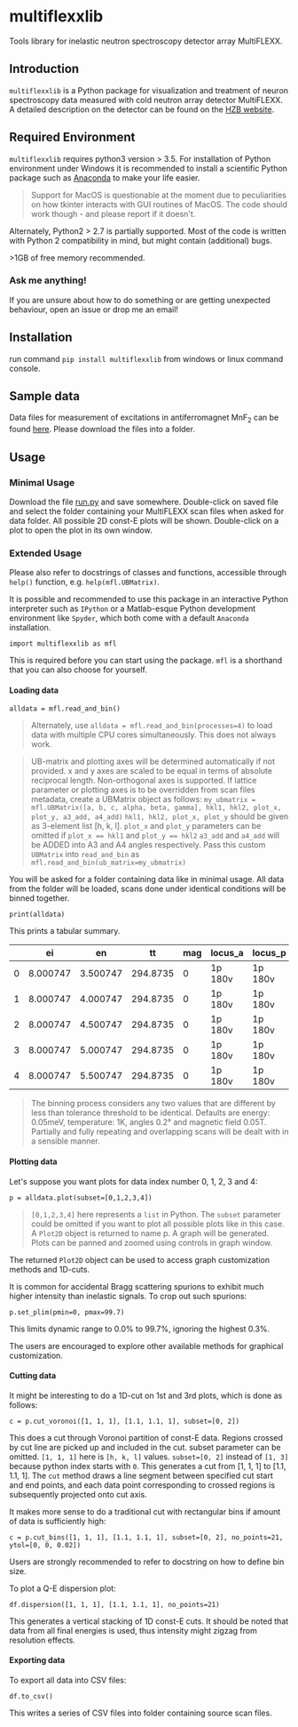 # multiflexxlib
Tools library for inelastic neutron spectroscopy detector array MultiFLEXX.
## Introduction
`multiflexxlib` is a Python package for visualization and treatment of neuron spectroscopy data measured with cold neutron array detector MultiFLEXX. A detailed description on the detector can be found on the [HZB website](https://www.helmholtz-berlin.de/forschung/oe/em/transport-phenomena/em-amct-instruments/flex/multiflexx_en.html).

## Required Environment
`multiflexxlib` requires python3 version > 3.5. For installation of Python environment under Windows it is recommended to install a scientific Python package such as [Anaconda](https://www.anaconda.com/download/) to make your life easier.
> Support for MacOS is questionable at the moment due to peculiarities on how tkinter interacts with GUI routines of MacOS. The code should work though - and please report if it doesn't.  

Alternately, Python2 > 2.7 is partially supported. Most of the code is written with Python 2 compatibility in mind, but might contain (additional) bugs.

\>1GB of free memory recommended.

### Ask me anything!

If you are unsure about how to do something or are getting unexpected behaviour, open an issue or drop me an email!

## Installation
run command `pip install multiflexxlib` from windows or linux command console.

## Sample data
Data files for measurement of excitations in antiferromagnet MnF<sub>2</sub> can be found [here](https://github.com/sq-meng/multiflexxlib/tree/master/sampledata/MnF2). Please download the files into a folder.
## Usage
### Minimal Usage
Download the file [run.py](https://github.com/yumemi5k/multiflexxlib/blob/master/run.py) and save  somewhere. Double-click on saved file and select the folder containing your MultiFLEXX scan files when asked for data folder. All possible 2D const-E plots will be shown. Double-click on a plot to open the plot in its own window.

### Extended Usage
Please also refer to docstrings of classes and functions, accessible through `help()` function, e.g. `help(mfl.UBMatrix)`.

It is possible and recommended to use this package in an interactive Python interpreter such as `IPython` or a Matlab-esque Python development environment like `Spyder`, which both come with a default `Anaconda` installation.

`import multiflexxlib as mfl`

This is required before you can start using the package. `mfl` is a shorthand that you can also choose for yourself.
#### Loading data
`alldata = mfl.read_and_bin()`
>Alternately, use `alldata = mfl.read_and_bin(processes=4)` to load data with multiple CPU cores simultaneously. This does not always work.

>UB-matrix and plotting axes will be determined automatically if not provided. x and y axes are scaled to be equal in terms of absolute reciprocal length. Non-orthogonal axes is supported. If lattice parameter or plotting axes is to be overridden from scan files metadata, create a UBMatrix object as follows: `my_ubmatrix = mfl.UBMatrix([a, b, c, alpha, beta, gamma], hkl1, hkl2, plot_x, plot_y, a3_add, a4_add)` `hkl1, hkl2, plot_x, plot_y` should be given as 3-element list \[h, k, l\]. `plot_x` and `plot_y` parameters can be omitted if `plot_x == hkl1` and `plot_y == hkl2` `a3_add` and `a4_add` will be ADDED into A3 and A4 angles respectively. Pass this custom `UBMatrix` into `read_and_bin` as `mfl.read_and_bin(ub_matrix=my_ubmatrix)`

You will be asked for a folder containing data like in minimal usage. All data from the folder will be loaded, scans done under identical conditions will be binned together.

`print(alldata)`

This prints a tabular summary.

| |ei|en|tt|mag|locus_a|locus_p|points|
|----|----|----|---|---|----|---|---|
|0|8.000747|3.500747|294.8735|0|1p 180v|1p 180v|3782 pts|
|1|8.000747|4.000747|294.8735|0|1p 180v|1p 180v|3538 pts|
|2|8.000747|4.500747|294.8735|0|1p 180v|1p 180v|3538 pts|
|3|8.000747|5.000747|294.8735|0|1p 180v|1p 180v|3660 pts|
|4|8.000747|5.500747|294.8735|0|1p 180v|1p 180v|3782 pts|

>The binning process considers any two values that are different by less than tolerance threshold to be identical. Defaults are energy: 0.05meV, temperature: 1K, angles 0.2&deg; and magnetic field 0.05T. Partially and fully repeating and overlapping scans will be dealt with in a sensible manner.

#### Plotting data
Let's suppose you want plots for data index number 0, 1, 2, 3 and 4:

`p = alldata.plot(subset=[0,1,2,3,4])`
>`[0,1,2,3,4]` here represents a `list` in Python. The `subset` parameter could be omitted if you want to plot all possible plots like in this case. A `Plot2D` object is returned to name p. A graph will be generated.
Plots can be panned and zoomed using controls in graph window. 

The returned `Plot2D` object can be used to access graph customization methods and 1D-cuts.

It is common for accidental Bragg scattering spurions to exhibit much higher intensity than inelastic signals. To crop out such spurions:
  
`p.set_plim(pmin=0, pmax=99.7)`

This limits dynamic range to 0.0% to 99.7%, ignoring the highest 0.3%.

The users are encouraged to explore other available methods for graphical customization. 


#### Cutting data
It might be interesting to do a 1D-cut on 1st and 3rd plots, which is done as follows:

`c = p.cut_voronoi([1, 1, 1], [1.1, 1.1, 1], subset=[0, 2])`

This does a cut through Voronoi partition of const-E data. Regions crossed by cut line are picked up and included in the cut. subset parameter can be omitted. `[1, 1, 1]` here is `[h, k, l]` values. `subset=[0, 2]` instead of `[1, 3]` because python index starts with `0`. This generates a cut from \[1, 1, 1\] to \[1.1, 1.1, 1\]. The `cut` method draws a line segment between specified cut start and end points, and each data point corresponding to crossed regions is subsequently projected onto cut axis.

It makes more sense to do a traditional cut with rectangular bins if amount of data is sufficiently high:

`c = p.cut_bins([1, 1, 1], [1.1, 1.1, 1], subset=[0, 2], no_points=21, ytol=[0, 0, 0.02])`

Users are strongly recommended to refer to docstring on how to define bin size.

To plot a Q-E dispersion plot:

`df.dispersion([1, 1, 1], [1.1, 1.1, 1], no_points=21)`

This generates a vertical stacking of 1D const-E cuts. It should be noted that data from all final energies is used, thus intensity might zigzag from resolution effects.

#### Exporting data

To export all data into CSV files:

`df.to_csv()`

This writes a series of CSV files into folder containing source scan files.